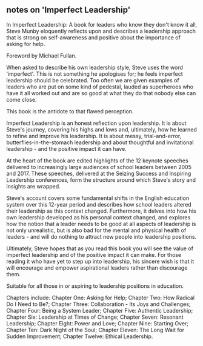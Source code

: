 ## notes on 'Imperfect Leadership'

In Imperfect Leadership: A book for leaders who know they don't know it all, Steve Munby eloquently reflects upon and describes a leadership approach that is strong on self-awareness and positive about the importance of asking for help.

Foreword by Michael Fullan.

When asked to describe his own leadership style, Steve uses the word 'imperfect'. This is not something he apologises for; he feels imperfect leadership should be celebrated. Too often we are given examples of leaders who are put on some kind of pedestal, lauded as superheroes who have it all worked out and are so good at what they do that nobody else can come close.

This book is the antidote to that flawed perception.

Imperfect Leadership is an honest reflection upon leadership. It is about Steve's journey, covering his highs and lows and, ultimately, how he learned to refine and improve his leadership. It is about messy, trial-and-error, butterflies-in-the-stomach leadership and about thoughtful and invitational leadership - and the positive impact it can have.

At the heart of the book are edited highlights of the 12 keynote speeches delivered to increasingly large audiences of school leaders between 2005 and 2017. These speeches, delivered at the Seizing Success and Inspiring Leadership conferences, form the structure around which Steve's story and insights are wrapped.

Steve's account covers some fundamental shifts in the English education system over this 12-year period and describes how school leaders altered their leadership as this context changed. Furthermore, it delves into how his own leadership developed as his personal context changed, and explores how the notion that a leader needs to be good at all aspects of leadership is not only unrealistic, but is also bad for the mental and physical health of leaders - and will do nothing to attract new people into leadership positions.

Ultimately, Steve hopes that as you read this book you will see the value of imperfect leadership and of the positive impact it can make. For those reading it who have yet to step up into leadership, his sincere wish is that it will encourage and empower aspirational leaders rather than discourage them.

Suitable for all those in or aspiring to leadership positions in education.

Chapters include: Chapter One: Asking for Help; Chapter Two: How Radical Do I Need to Be?; Chapter Three: Collaboration - Its Joys and Challenges; Chapter Four: Being a System Leader; Chapter Five: Authentic Leadership; Chapter Six: Leadership at Times of Change; Chapter Seven: Resonant Leadership; Chapter Eight: Power and Love; Chapter Nine: Starting Over; Chapter Ten: Dark Night of the Soul; Chapter Eleven: The Long Wait for Sudden Improvement; Chapter Twelve: Ethical Leadership.